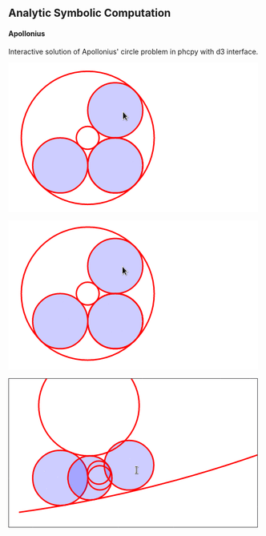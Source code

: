 ## Analytic Symbolic Computation

#### Apollonius

Interactive solution of Apollonius' circle problem in phcpy with d3 interface.

![resize](./Apollonius/2017-03-20%203s.gif)

![drag outside, drag inside](./Apollonius/2017-03-20%2012s.gif)

![drag across singularity](./Apollonius/2017-03-20%2021s.gif)
